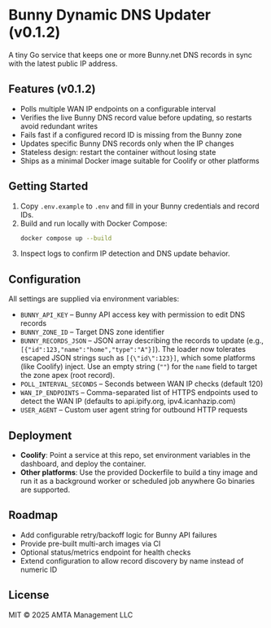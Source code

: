 # Bunny Dynamic DNS Updater (v0.1.2)

A tiny Go service that keeps one or more Bunny.net DNS records in sync with the latest public IP address.

## Features (v0.1.2)
- Polls multiple WAN IP endpoints on a configurable interval
- Verifies the live Bunny DNS record value before updating, so restarts avoid redundant writes
- Fails fast if a configured record ID is missing from the Bunny zone
- Updates specific Bunny DNS records only when the IP changes
- Stateless design: restart the container without losing state
- Ships as a minimal Docker image suitable for Coolify or other platforms

## Getting Started
1. Copy `.env.example` to `.env` and fill in your Bunny credentials and record IDs.
2. Build and run locally with Docker Compose:
   ```bash
   docker compose up --build
   ```
3. Inspect logs to confirm IP detection and DNS update behavior.

## Configuration
All settings are supplied via environment variables:

- `BUNNY_API_KEY` – Bunny API access key with permission to edit DNS records
- `BUNNY_ZONE_ID` – Target DNS zone identifier
- `BUNNY_RECORDS_JSON` – JSON array describing the records to update (e.g., `[{"id":123,"name":"home","type":"A"}]`). The loader now tolerates escaped JSON strings such as `[{\"id\":123}]`, which some platforms (like Coolify) inject. Use an empty string (`""`) for the `name` field to target the zone apex (root record).
- `POLL_INTERVAL_SECONDS` – Seconds between WAN IP checks (default 120)
- `WAN_IP_ENDPOINTS` – Comma-separated list of HTTPS endpoints used to detect the WAN IP (defaults to api.ipify.org, ipv4.icanhazip.com)
- `USER_AGENT` – Custom user agent string for outbound HTTP requests

## Deployment
- **Coolify**: Point a service at this repo, set environment variables in the dashboard, and deploy the container.
- **Other platforms**: Use the provided Dockerfile to build a tiny image and run it as a background worker or scheduled job anywhere Go binaries are supported.

## Roadmap
- Add configurable retry/backoff logic for Bunny API failures
- Provide pre-built multi-arch images via CI
- Optional status/metrics endpoint for health checks
- Extend configuration to allow record discovery by name instead of numeric ID

## License
MIT © 2025 AMTA Management LLC
